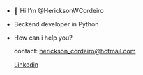 - 👋 Hi I’m @HericksonWCordeiro
-   Beckend developer in Python
-   How can i help you?

    contact: herickson_cordeiro@hotmail.com

    [Linkedin](https://www.linkedin.com/in/hericksonwcordeiro/)
